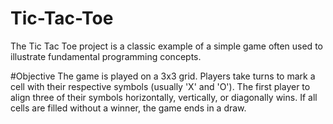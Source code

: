# Tic-Tac-Toe
The Tic Tac Toe project is a classic example of a simple game often used to illustrate fundamental programming concepts.

#Objective
The game is played on a 3x3 grid. Players take turns to mark a cell with their respective symbols (usually 'X' and 'O'). The first player to align three of their symbols horizontally, vertically, or diagonally wins. If all cells are filled without a winner, the game ends in a draw.
